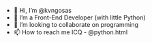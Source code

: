 - 👋 Hi, I’m @kvngosas
- 👀 I’m a Front-End Developer (with little Python)
- 💞️ I’m looking to collaborate on programming
- 📫 How to reach me ICQ - @python.html

<!---
kvngosas/kvngosas is a ✨ special ✨ repository because its `README.md` (this file) appears on your GitHub profile.
You can click the Preview link to take a look at your changes.
--->

